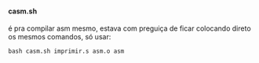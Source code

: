 #### casm.sh 
é pra compilar asm mesmo, estava com preguiça de ficar colocando direto os mesmos comandos, só usar: 
```shell
bash casm.sh imprimir.s asm.o asm
```
